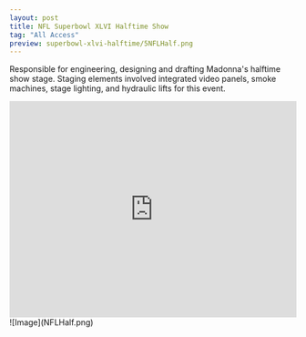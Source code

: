 ```yaml
---
layout: post
title: NFL Superbowl XLVI Halftime Show
tag: "All Access"
preview: superbowl-xlvi-halftime/5NFLHalf.png
---
```

Responsible for engineering, designing and drafting Madonna's halftime show stage. Staging elements involved integrated video panels, smoke machines, stage lighting, and hydraulic lifts for this event.

<iframe frameborder="0" scrolling="no" height="380" width="100%" src="https://www.youtube.com/embed/xPIiaSnYV5E?color=white&theme=light"></iframe>
![Image](NFLHalf.png)
